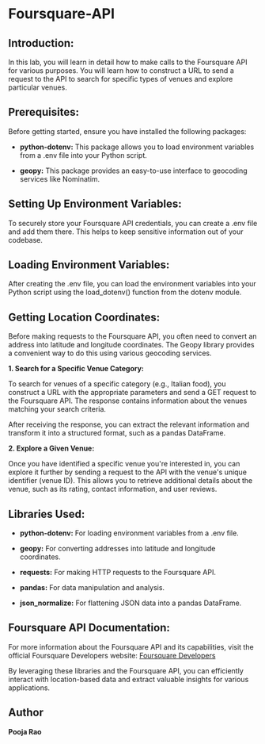 # Foursquare-API

## Introduction:

In this lab, you will learn in detail how to make calls to the Foursquare API for various purposes. You will learn how to construct a URL to send a request to the API to search for specific types of venues and explore particular venues.

## Prerequisites:

Before getting started, ensure you have installed the following packages:

* **python-dotenv:** This package allows you to load environment variables from a .env file into your Python script.
  
* **geopy:** This package provides an easy-to-use interface to geocoding services like Nominatim.

## Setting Up Environment Variables:

To securely store your Foursquare API credentials, you can create a .env file and add them there. This helps to keep sensitive information out of your codebase.

## Loading Environment Variables:

After creating the .env file, you can load the environment variables into your Python script using the load_dotenv() function from the dotenv module.

## Getting Location Coordinates:

Before making requests to the Foursquare API, you often need to convert an address into latitude and longitude coordinates. The Geopy library provides a convenient way to do this using various geocoding services.

**1. Search for a Specific Venue Category:**

To search for venues of a specific category (e.g., Italian food), you construct a URL with the appropriate parameters and send a GET request to the Foursquare API. The response contains information about the venues matching your search criteria.

After receiving the response, you can extract the relevant information and transform it into a structured format, such as a pandas DataFrame.

**2. Explore a Given Venue:**

Once you have identified a specific venue you're interested in, you can explore it further by sending a request to the API with the venue's unique identifier (venue ID). This allows you to retrieve additional details about the venue, such as its rating, contact information, and user reviews.

## Libraries Used:

* **python-dotenv:** For loading environment variables from a .env file.
  
* **geopy:** For converting addresses into latitude and longitude coordinates.
  
* **requests:** For making HTTP requests to the Foursquare API.
  
* **pandas:** For data manipulation and analysis.
  
* **json_normalize:** For flattening JSON data into a pandas DataFrame.

## Foursquare API Documentation:

For more information about the Foursquare API and its capabilities, visit the official Foursquare Developers website: [Foursquare Developers](https://foursquare.com/developers/orgs/662ca6b22bdfc50520afbefa/projects/662ca6b32bdfc50520afbf0a/settings)

By leveraging these libraries and the Foursquare API, you can efficiently interact with location-based data and extract valuable insights for various applications.

## Author

**Pooja Rao**
